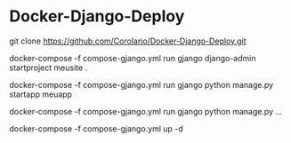 # Docker-Django-Deploy

git clone https://github.com/Corolario/Docker-Django-Deploy.git

docker-compose -f compose-gjango.yml run gjango django-admin startproject meusite .

docker-compose -f compose-gjango.yml run gjango python manage.py startapp meuapp

docker-compose -f compose-gjango.yml run gjango python manage.py ...

docker-compose -f compose-gjango.yml up -d
